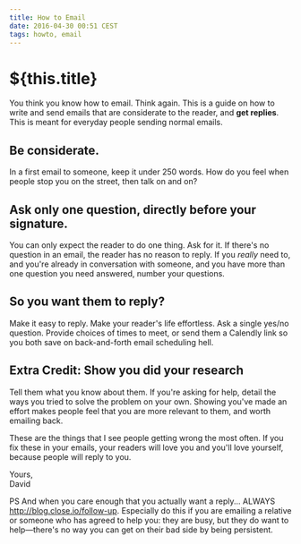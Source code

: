 ```yaml
---
title: How to Email
date: 2016-04-30 00:51 CEST
tags: howto, email
---
```

# ${this.title}

You think you know how to email. Think again. This is a guide on how to write and send emails that are considerate to the reader, and **get replies**. This is meant for everyday people sending normal emails.

## Be considerate.
In a first email to someone, keep it under 250 words. How do you feel when people stop you on the street, then talk on and on?

## Ask only one question, directly before your signature.
You can only expect the reader to do one thing. Ask for it. If there's no question in an email, the reader has no reason to reply. If you *really* need to, and you're already in conversation with someone, and you have more than one question you need answered, number your questions.

## So you want them to reply?
Make it easy to reply. Make your reader's life effortless. Ask a single yes/no question. Provide choices of times to meet, or send them a Calendly link so you both save on back-and-forth email scheduling hell.

## Extra Credit: Show you did your research
Tell them what you know about them. If you're asking for help, detail the ways you tried to solve the problem on your own. Showing you've made an effort makes people feel that you are more relevant to them, and worth emailing back.

These are the things that I see people getting wrong the most often. If you fix these in your emails, your readers will love you and you'll love yourself, because people will reply to you.

Yours,<br>
David

PS And when you care enough that you actually want a reply... ALWAYS <http://blog.close.io/follow-up>. Especially do this if you are emailing a relative or someone who has agreed to help you: they are busy, but they do want to help—there's no way you can get on their bad side by being persistent.
